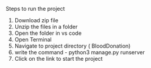 Steps to run the project
1. Download zip file
2. Unzip the files in a folder
3. Open the folder in vs code
4. Open Terminal
5. Navigate to project directory ( BloodDonation)
6. write the command - python3 manage.py runserver
7. Click on the link to start the project
   
